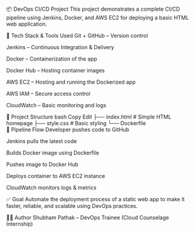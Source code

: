 📦 DevOps CI/CD Project
This project demonstrates a complete CI/CD pipeline using Jenkins, Docker, and AWS EC2 for deploying a basic HTML web application.

🔧 Tech Stack & Tools Used
Git + GitHub – Version control

Jenkins – Continuous Integration & Delivery

Docker – Containerization of the app

Docker Hub – Hosting container images

AWS EC2 – Hosting and running the Dockerized app

AWS IAM – Secure access control

CloudWatch – Basic monitoring and logs

📁 Project Structure
bash
Copy
Edit
├── index.html        # Simple HTML homepage
├── style.css         # Basic styling
└── Dockerfile        
🚀 Pipeline Flow
Developer pushes code to GitHub

Jenkins pulls the latest code

Builds Docker image using Dockerfile

Pushes image to Docker Hub

Deploys container to AWS EC2 instance

CloudWatch monitors logs & metrics

✅ Goal
Automate the deployment process of a static web app to make it faster, reliable, and scalable using DevOps practices.

👨‍💻 Author
Shubham Pathak – DevOps Trainee (Cloud Counselage Internship)

